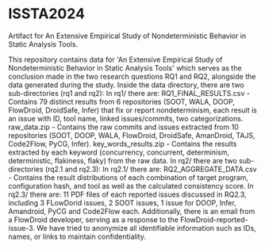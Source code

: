# ISSTA2024
Artifact for An Extensive Empirical Study of Nondeterministic Behavior in Static Analysis Tools.

This repository contains data for 'An Extensive Empirical Study of Nondeterministic Behavior in Static Analysis Tools' which serves as the conclusion made in the two research questions RQ1 and RQ2, alongside the data generated during the study.
Inside the data directory, there are two sub-directories (rq1 and rq2):
In rq1/ there are:
RQ1_FINAL_RESULTS.csv - Contains 79 distinct results from 6 repositories (SOOT, WALA, DOOP, FlowDroid, DroidSafe, Infer) that fix or report nondeterminism, each result is an issue with ID, tool name, linked issues/commits, two categorizations.
raw_data.zip - Contains the raw commits and issues extracted from 10 repositories (SOOT, DOOP, WALA, FlowDroid, DroidSafe, AmanDroid, TAJS, Code2Flow, PyCG, Infer).
key_words_results.zip - Contains the results extracted by each keyword (concurrency, concurrent, determinism, deterministic, flakiness, flaky) from the raw data.
In rq2/ there are two sub-directories (rq2.1 and rq2.3):
In rq2.1/ there are:
RQ2_AGGREGATE_DATA.csv - Contains the result distributions of each combination of target program, configuration hash, and tool as well as the calculated consistency score.
In rq2.3/ there are:
11 PDF files of each reported issues discussed in RQ2.3, including 3 FLowDorid issues, 2 SOOT issues, 1 issue for DOOP, Infer, Amandroid, PyCG and Code2Flow each. Additionally, there is an email from a FlowDroid developer, serving as a response to the FlowDroid-reported-issue-3. We have tried to anonymize all identifiable information such as IDs, names, or links to maintain confidentiality.

